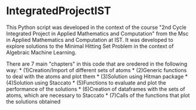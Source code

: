 # IntegratedProjectIST

This Python script was developed in the context of the course "2nd Cycle Integrated Project in Applied Mathematics and Computation" from the Msc in Applied Mathematics and Computation at IST.
It was developed to explore solutions to the Minimal Hitting Set Problem in the context of Algebraic Machine Learning.

There are 7 main "chapters" in this code that are oredered in the following way:
    * (1)Creation/Import of different sets of atoms
    * (2)Generic functions to deal with the atoms and plot them
    * (3)Solution using Hitman package
    * (4)Solution using Staccato
    * (5)Functions to evaluate and plot the performance of the solutions
    * (6)Creation of dataframes with the sets of atoms, which are necessary to Staccato 
    * (7)Calls of the functions that plot the solutions obtained 
